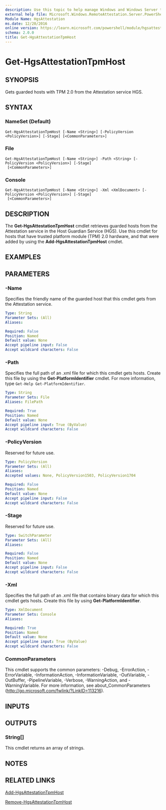 ```yaml
---
description: Use this topic to help manage Windows and Windows Server technologies with Windows PowerShell.
external help file: Microsoft.Windows.RemoteAttestation.Server.PowerShell.dll-Help.xml
Module Name: HgsAttestation
ms.date: 12/20/2016
online version: https://learn.microsoft.com/powershell/module/hgsattestation/get-hgsattestationtpmhost?view=windowsserver2019-ps&wt.mc_id=ps-gethelp
schema: 2.0.0
title: Get-HgsAttestationTpmHost
---
```


# Get-HgsAttestationTpmHost

## SYNOPSIS
Gets guarded hosts with TPM 2.0 from the Attestation service HGS.

## SYNTAX

### NameSet (Default)
```
Get-HgsAttestationTpmHost [-Name <String>] [-PolicyVersion <PolicyVersion>] [-Stage] [<CommonParameters>]
```

### File
```
Get-HgsAttestationTpmHost [-Name <String>] -Path <String> [-PolicyVersion <PolicyVersion>] [-Stage]
 [<CommonParameters>]
```

### Console
```
Get-HgsAttestationTpmHost [-Name <String>] -Xml <XmlDocument> [-PolicyVersion <PolicyVersion>] [-Stage]
 [<CommonParameters>]
```

## DESCRIPTION
The **Get-HgsAttestationTpmHost** cmdlet retrieves guarded hosts from the Attestation service in the Host Guardian Service (HGS).
Use this cmdlet for hosts that have trusted platform module (TPM) 2.0 hardware, and that were added by using the **Add-HgsAttestationTpmHost** cmdlet.

## EXAMPLES

## PARAMETERS

### -Name
Specifies the friendly name of the guarded host that this cmdlet gets from the Attestation service.

```yaml
Type: String
Parameter Sets: (All)
Aliases: 

Required: False
Position: Named
Default value: None
Accept pipeline input: False
Accept wildcard characters: False
```

### -Path
Specifies the full path of an .xml file for which this cmdlet gets hosts.
Create this file by using the **Get-PlatformIdentifier** cmdlet.
For more information, type `Get-Help Get-PlatformIdentifier`.

```yaml
Type: String
Parameter Sets: File
Aliases: FilePath

Required: True
Position: Named
Default value: None
Accept pipeline input: True (ByValue)
Accept wildcard characters: False
```

### -PolicyVersion
Reserved for future use.

```yaml
Type: PolicyVersion
Parameter Sets: (All)
Aliases: 
Accepted values: None, PolicyVersion1503, PolicyVersion1704

Required: False
Position: Named
Default value: None
Accept pipeline input: False
Accept wildcard characters: False
```

### -Stage
Reserved for future use.

```yaml
Type: SwitchParameter
Parameter Sets: (All)
Aliases: 

Required: False
Position: Named
Default value: None
Accept pipeline input: False
Accept wildcard characters: False
```

### -Xml
Specifies the full path of an .xml file that contains binary data for which this cmdlet gets hosts.
Create this file by using **Get-PlatformIdentifier**.

```yaml
Type: XmlDocument
Parameter Sets: Console
Aliases: 

Required: True
Position: Named
Default value: None
Accept pipeline input: True (ByValue)
Accept wildcard characters: False
```

### CommonParameters
This cmdlet supports the common parameters: -Debug, -ErrorAction, -ErrorVariable, -InformationAction, -InformationVariable, -OutVariable, -OutBuffer, -PipelineVariable, -Verbose, -WarningAction, and -WarningVariable. For more information, see about_CommonParameters (http://go.microsoft.com/fwlink/?LinkID=113216).

## INPUTS

## OUTPUTS

### String[]
This cmdlet returns an array of strings.

## NOTES

## RELATED LINKS

[Add-HgsAttestationTpmHost](./Add-HgsAttestationTpmHost.md)

[Remove-HgsAttestationTpmHost](./Remove-HgsAttestationTpmHost.md)

